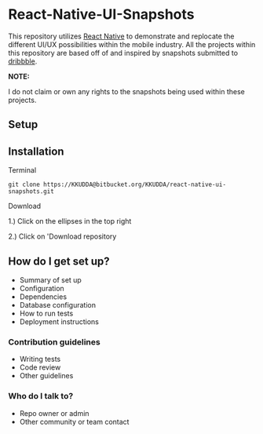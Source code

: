 # React-Native-UI-Snapshots #

This repository utilizes [React Native](https://reactnative.dev/) to demonstrate and replocate the different UI/UX possibilities within the mobile industry. All the projects within this repository are based off of and inspired by snapshots submitted to [dribbble](https://dribbble.com/).

**NOTE:** 


I do not claim or own any rights to the snapshots being used within these projects.

## Setup




## Installation

Terminal

`git clone https://KKUDDA@bitbucket.org/KKUDDA/react-native-ui-snapshots.git`

Download

1.) Click on the ellipses in the top right

2.) Click on 'Download repository


## How do I get set up? ###

* Summary of set up
* Configuration
* Dependencies
* Database configuration
* How to run tests
* Deployment instructions

### Contribution guidelines ###

* Writing tests
* Code review
* Other guidelines

### Who do I talk to? ###

* Repo owner or admin
* Other community or team contact
